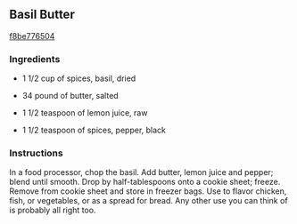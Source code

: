## Basil Butter

[f8be776504](http://www.food.com/recipe/basil-butter-144402)

### Ingredients

 - 1 1/2 cup of spices, basil, dried

 - 34 pound of butter, salted

 - 1 1/2 teaspoon of lemon juice, raw

 - 1 1/2 teaspoon of spices, pepper, black

### Instructions

In a food processor, chop the basil. Add butter, lemon juice and pepper; blend until smooth. Drop by half-tablespoons onto a cookie sheet; freeze. Remove from cookie sheet and store in freezer bags. Use to flavor chicken, fish, or vegetables, or as a spread for bread. Any other use you can think of is probably all right too.
